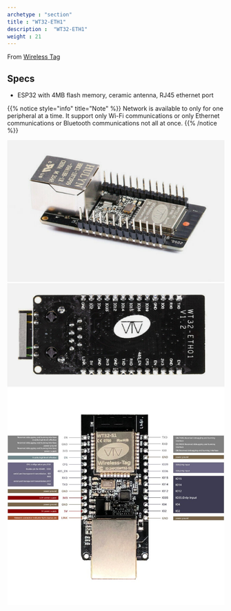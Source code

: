 ```yaml
---
archetype : "section"
title : "WT32-ETH1"
description :  "WT32-ETH1"
weight : 21
---
```


From [Wireless Tag](https://en.wireless-tag.com/product-item-2.html)

## Specs
* ESP32 with 4MB flash memory, ceramic antenna, RJ45 ethernet port

{{% notice style="info" title="Note"  %}}
Network is available to only for one peripheral at a time. It support only Wi-Fi communications or only Ethernet communications or Bluetooth  communications not all at once.
{{% /notice %}}

![image](front.png?width=400px)
![image](back.png?width=400px)
![image](pinout.jpg?width=400px)

